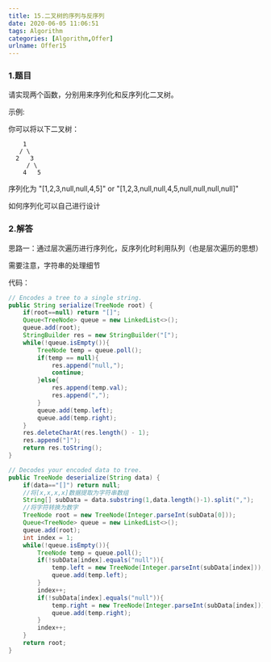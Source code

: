 ```yaml
---
title: 15.二叉树的序列与反序列
date: 2020-06-05 11:06:51
tags: Algorithm
categories: [Algorithm,Offer]
urlname: Offer15
---
```


### 1.题目

请实现两个函数，分别用来序列化和反序列化二叉树。

示例: 

你可以将以下二叉树：

    	1
       / \
      2   3
         / \
        4   5
序列化为 "[1,2,3,null,null,4,5]" or "[1,2,3,null,null,4,5,null,null,null,null]"

如何序列化可以自己进行设计

### 2.解答

思路一：通过层次遍历进行序列化，反序列化时利用队列（也是层次遍历的思想）

需要注意，字符串的处理细节

代码：

```java
// Encodes a tree to a single string.
public String serialize(TreeNode root) {
    if(root==null) return "[]";
    Queue<TreeNode> queue = new LinkedList<>();
    queue.add(root);
    StringBuilder res = new StringBuilder("[");
    while(!queue.isEmpty()){
        TreeNode temp = queue.poll();
        if(temp == null){
            res.append("null,");
            continue;
        }else{
            res.append(temp.val);
            res.append(",");
        }
        queue.add(temp.left);
        queue.add(temp.right);
    }
    res.deleteCharAt(res.length() - 1);
    res.append("]");
    return res.toString();
}

// Decodes your encoded data to tree.
public TreeNode deserialize(String data) {
    if(data=="[]") return null;
    //将[x,x,x,x]数据提取为字符串数组
    String[] subData = data.substring(1,data.length()-1).split(",");
    //将字符转换为数字
    TreeNode root = new TreeNode(Integer.parseInt(subData[0]));
    Queue<TreeNode> queue = new LinkedList<>();
    queue.add(root);
    int index = 1;
    while(!queue.isEmpty()){
        TreeNode temp = queue.poll();
        if(!subData[index].equals("null")){
            temp.left = new TreeNode(Integer.parseInt(subData[index]));
            queue.add(temp.left);
        }
        index++;
        if(!subData[index].equals("null")){
            temp.right = new TreeNode(Integer.parseInt(subData[index]));
            queue.add(temp.right);
        }
        index++;
    }
    return root;
}
```